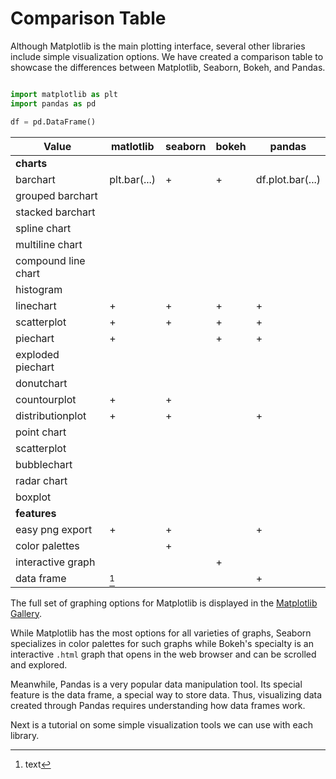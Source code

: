 # Comparison Table

Although Matplotlib is the main plotting interface, several other libraries include simple visualization options. We
have created a comparison table to showcase the differences between Matplotlib, Seaborn, Bokeh, and Pandas.

```python

import matplotlib as plt
import pandas as pd

df = pd.DataFrame()

```

| Value               | matlotlib    | seaborn | bokeh | pandas           |
|---------------------|--------------|---------|-------|------------------|
| **charts**          |
| barchart            | plt.bar(...) | +       | +     | df.plot.bar(...) |
| grouped barchart    |              |         |       |                  |
| stacked barchart    |              |         |       |                  |
| spline chart        |              |         |       |                  |
| multiline chart     |              |         |       |                  |
| compound line chart |              |         |       |                  |
| histogram           |              |         |       |                  |
| linechart           | +            | +       | +     | +                |
| scatterplot         | +            | +       | +     | +                |
| piechart            | +            |         | +     | +                |
| exploded piechart   |              |         |       |                  |
| donutchart          |              |         |       |                  |
| countourplot        | +            | +       |       |                  |
| distributionplot    | +            | +       |       | +                |
| point chart         |              |         |       |                  |
| scatterplot         |              |         |       |                  |
| bubblechart         |              |         |       |                  |
| radar chart         |              |         |       |                  |
| boxplot             |              |         |       |                  |
| **features**        |
| easy png export     | +            | +       |       | +                |
| color palettes      |              | +       |       |                  |
| interactive graph   |              |         | +     |                  |
| data frame          |[^abbr]       |         |       | +                |

[^abbr]: text


The full set of graphing options for Matplotlib is displayed in the 
[Matplotlib Gallery](<https://matplotlib.org/3.3.0/gallery/index.html>).

While Matplotlib has the most options for all varieties of graphs, Seaborn specializes in color palettes for such graphs
while Bokeh's specialty is an interactive `.html` graph that opens in the web browser and can be scrolled and explored.

Meanwhile, Pandas is a very popular data manipulation tool. Its special feature is the data frame, a special way to
store data. Thus, visualizing data created through Pandas requires understanding how data frames work.

Next is a tutorial on some simple visualization tools we can use with each library.



